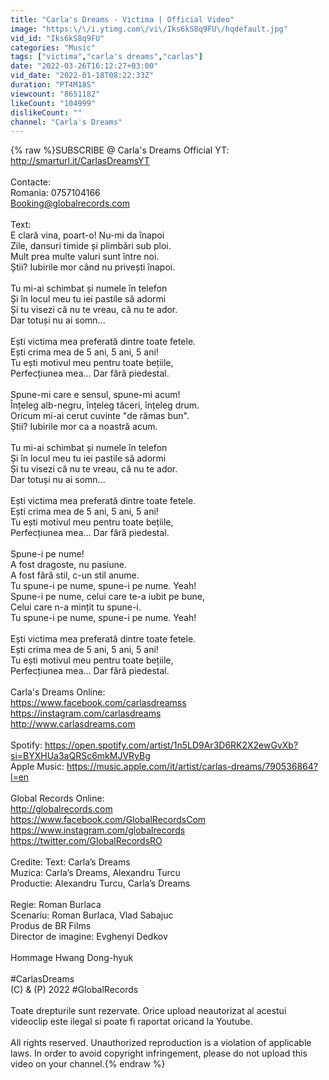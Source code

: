 ```yaml
---
title: "Carla's Dreams - Victima | Official Video"
image: "https:\/\/i.ytimg.com\/vi\/Iks6kS8q9FU\/hqdefault.jpg"
vid_id: "Iks6kS8q9FU"
categories: "Music"
tags: ["victima","carla's dreams","carlas"]
date: "2022-03-26T16:12:27+03:00"
vid_date: "2022-01-18T08:22:33Z"
duration: "PT4M18S"
viewcount: "8651182"
likeCount: "104999"
dislikeCount: ""
channel: "Carla's Dreams"
---
```

{% raw %}SUBSCRIBE @ Carla's Dreams Official YT: <a rel="nofollow" target="blank" href="http://smarturl.it/CarlasDreamsYT">http://smarturl.it/CarlasDreamsYT</a><br /><br />Contacte:<br />Romania: 0757104166<br />Booking@globalrecords.com<br /><br />Text:<br />E clară vina, poart-o! Nu-mi da înapoi<br />Zile, dansuri timide și plimbări sub ploi.<br />Mult prea multe valuri sunt între noi.<br />Știi? Iubirile mor când nu privești înapoi.<br /><br />Tu mi-ai schimbat și numele în telefon<br />Și în locul meu tu iei pastile să adormi<br />Și tu visezi că nu te vreau, că nu te ador.<br />Dar totuși nu ai somn...<br /><br />Ești victima mea preferată dintre toate fetele.<br />Ești crima mea de 5 ani, 5 ani, 5 ani!<br />Tu ești motivul meu pentru toate bețiile,<br />Perfecțiunea mea... Dar fără piedestal.<br /><br />Spune-mi care e sensul, spune-mi acum!<br />Înțeleg alb-negru, înțeleg tăceri, înțeleg drum.<br />Oricum mi-ai cerut cuvinte &quot;de rămas bun&quot;.<br />Știi? Iubirile mor ca a noastră acum.<br /><br />Tu mi-ai schimbat și numele în telefon<br />Și în locul meu tu iei pastile să adormi<br />Și tu visezi că nu te vreau, că nu te ador.<br />Dar totuși nu ai somn...<br /><br />Ești victima mea preferată dintre toate fetele.<br />Ești crima mea de 5 ani, 5 ani, 5 ani!<br />Tu ești motivul meu pentru toate bețiile,<br />Perfecțiunea mea... Dar fără piedestal.<br /><br />Spune-i pe nume!<br />A fost dragoste, nu pasiune.<br />A fost fără stil, c-un stil anume.<br />Tu spune-i pe nume, spune-i pe nume. Yeah!<br />Spune-i pe nume, celui care te-a iubit pe bune,<br />Celui care n-a mințit tu spune-i.<br />Tu spune-i pe nume, spune-i pe nume. Yeah!<br /><br />Ești victima mea preferată dintre toate fetele.<br />Ești crima mea de 5 ani, 5 ani, 5 ani!<br />Tu ești motivul meu pentru toate bețiile,<br />Perfecțiunea mea... Dar fără piedestal.<br /><br />Carla's Dreams Online: <br /><a rel="nofollow" target="blank" href="https://www.facebook.com/carlasdreamss">https://www.facebook.com/carlasdreamss</a><br /><a rel="nofollow" target="blank" href="https://instagram.com/carlasdreams">https://instagram.com/carlasdreams</a><br /><a rel="nofollow" target="blank" href="http://www.carlasdreams.com">http://www.carlasdreams.com</a><br /><br />Spotify: <a rel="nofollow" target="blank" href="https://open.spotify.com/artist/1n5LD9Ar3D6RK2X2ewGvXb?si=BYXHUa3aQRSc6mkMJVRyBg">https://open.spotify.com/artist/1n5LD9Ar3D6RK2X2ewGvXb?si=BYXHUa3aQRSc6mkMJVRyBg</a><br />Apple Music: <a rel="nofollow" target="blank" href="https://music.apple.com/it/artist/carlas-dreams/790536864?l=en">https://music.apple.com/it/artist/carlas-dreams/790536864?l=en</a><br /><br />Global Records Online: <br /><a rel="nofollow" target="blank" href="http://globalrecords.com">http://globalrecords.com</a><br /><a rel="nofollow" target="blank" href="https://www.facebook.com/GlobalRecordsCom">https://www.facebook.com/GlobalRecordsCom</a><br /><a rel="nofollow" target="blank" href="https://www.instagram.com/globalrecords">https://www.instagram.com/globalrecords</a><br /><a rel="nofollow" target="blank" href="https://twitter.com/GlobalRecordsRO">https://twitter.com/GlobalRecordsRO</a><br /><br />Credite: Text: Carla’s Dreams<br />Muzica: Carla’s Dreams, Alexandru Turcu<br />Productie: Alexandru Turcu, Carla’s Dreams<br /><br />Regie: Roman Burlaca<br />Scenariu: Roman Burlaca, Vlad Sabajuc<br />Produs de BR Films<br />Director de imagine: Evghenyi Dedkov<br /><br />Hommage Hwang Dong-hyuk<br /><br />#CarlasDreams<br />(C) &amp; (P) 2022 #GlobalRecords<br /><br />Toate drepturile sunt rezervate. Orice upload neautorizat al acestui videoclip este ilegal si poate fi raportat oricand la Youtube. <br /><br />All rights reserved. Unauthorized reproduction is a violation of applicable laws. In order to avoid copyright infringement, please do not upload this video on your channel.{% endraw %}
